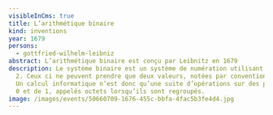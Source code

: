 ```yaml
---
visibleInCms: true
title: L’arithmétique binaire
kind: inventions
year: 1679
persons:
  - gottfried-wilhelm-leibniz
abstract: L’arithmétique binaire est conçu par Leibnitz en 1679
description: Le système binaire est un système de numération utilisant la base
  2. Ceux ci ne peuvent prendre que deux valeurs, notées par convention 0 et 1.
  Un calcul informatique n’est donc qu’une suite d’opérations sur des paquets de
  0 et de 1, appelés octets lorsqu’ils sont regroupés.
image: /images/events/50660709-1676-455c-bbfa-4fac5b3fe4d4.jpg
---
```

